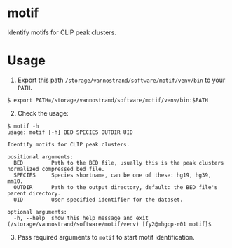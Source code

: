 # motif

Identify motifs for CLIP peak clusters.

# Usage
1. Export this path `/storage/vannostrand/software/motif/venv/bin` to your `PATH`.
```shell script
$ export PATH=/storage/vannostrand/software/motif/venv/bin:$PATH
```
2. Check the usage:
```shell script
$ motif -h
usage: motif [-h] BED SPECIES OUTDIR UID

Identify motifs for CLIP peak clusters.

positional arguments:
  BED         Path to the BED file, usually this is the peak clusters normalized compressed bed file.
  SPECIES     Species shortname, can be one of these: hg19, hg39, mm10.
  OUTDIR      Path to the output directory, default: the BED file's parent directory.
  UID         User specified identifier for the dataset.

optional arguments:
  -h, --help  show this help message and exit
(/storage/vannostrand/software/motif/venv) [fy2@mhgcp-r01 motif]$ 
```

3. Pass required arguments to `motif` to start motif identification.

